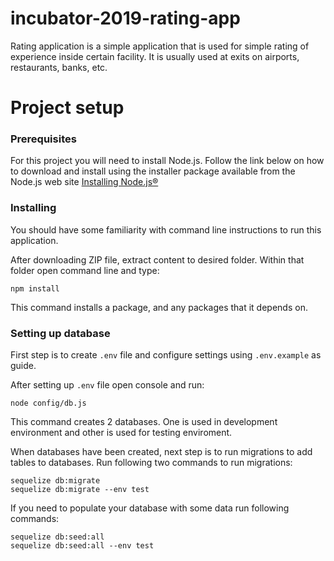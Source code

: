 # incubator-2019-rating-app

Rating application is a simple application that is used for simple rating of experience inside certain facility. It is usually used at exits on airports, restaurants, banks, etc.

# Project setup

### Prerequisites

For this project you will need to install Node.js. Follow the link below on how to download and install using the installer package available from the Node.js web site [Installing Node.js®](https://nodejs.org/en/download/package-manager/)

### Installing

You should have some familiarity with command line instructions to run this application.

After downloading ZIP file, extract content to desired folder. Within that folder open command line and type:

```
npm install
```

This command installs a package, and any packages that it depends on.

### Setting up database

First step is to create `.env` file and configure settings using `.env.example` as guide.

After setting up `.env` file open console and run:

```
node config/db.js
```

This command creates 2 databases. One is used in development environment and other is used for testing enviroment.

When databases have been created, next step is to run migrations to add tables to databases. Run following two commands to run migrations:

    sequelize db:migrate
    sequelize db:migrate --env test

If you need to populate your database with some data run following commands:

    sequelize db:seed:all
    sequelize db:seed:all --env test
